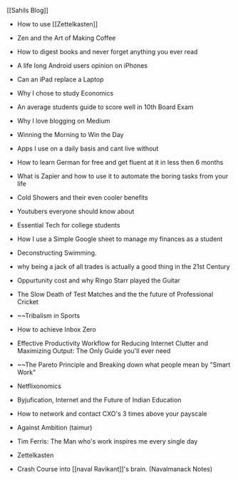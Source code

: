 
[[Sahils Blog]]

- How to use [[Zettelkasten]]
- Zen and the Art of Making Coffee
- How to digest books and never forget anything you ever read
- A life long Android users opinion on iPhones
- Can an iPad replace a Laptop
- Why I chose to study Economics
- An average students guide to score well in 10th Board Exam
- Why I love blogging on Medium
- Winning the Morning to Win the Day
- Apps I use on a daily basis and cant live without
- How to learn German for free and get fluent at it in less then 6 months
- What is Zapier and how to use it to automate the boring tasks from your life
- Cold Showers and their even cooler benefits
- Youtubers everyone should know about
- Essential Tech for college students
- How I use a Simple Google sheet to manage my finances as a student
- Deconstructing Swimming.
- why being a jack of all trades is actually a good thing in the 21st Century
- Oppurtunity cost and why Ringo Starr played the Guitar
- The Slow Death of Test Matches and the the future of Professional Cricket
- ~~Tribalism in Sports 
- How to achieve Inbox Zero
- Effective Productivity Workflow for Reducing Internet Clutter and Maximizing Output: The Only Guide you'll ever need

- ~~The Pareto Principle and Breaking down what people mean by "Smart Work"

- Netflixonomics

- Byjufication, Internet and the Future of Indian Education

- How to network and contact CXO's 3 times above your payscale 

- Against Ambition (taimur)

- Tim Ferris: The Man who's work inspires me every single day
- Zettelkasten
- Crash Course into [[naval Ravikant]]'s brain. (Navalmanack Notes)